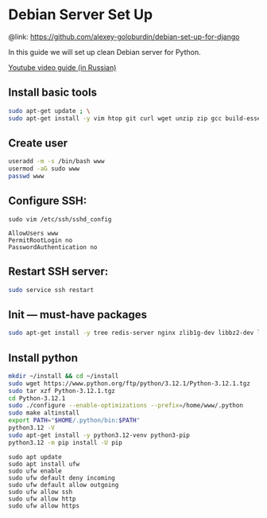 # Debian Server Set Up

@link: https://github.com/alexey-goloburdin/debian-set-up-for-django

In this guide we will set up clean Debian server for Python.

[Youtube video guide (in Russian)](https://www.youtube.com/watch?v=FLiKTJqyyvs)

## Install basic tools
```bash
sudo apt-get update ; \
sudo apt-get install -y vim htop git curl wget unzip zip gcc build-essential make
```

## Create user
```bash
useradd -m -s /bin/bash www
usermod -aG sudo www
passwd www
```

## Configure SSH:
`sudo vim /etc/ssh/sshd_config`
```vim
AllowUsers www
PermitRootLogin no
PasswordAuthentication no
```

## Restart SSH server:
```bash
sudo service ssh restart
```

## Init — must-have packages

```bash
sudo apt-get install -y tree redis-server nginx zlib1g-dev libbz2-dev libreadline-dev llvm libncurses5-dev libncursesw5-dev xz-utils tk-dev liblzma-dev python3-dev  python3-lxml libxslt-dev libffi-dev libssl-dev gnumeric libsqlite3-dev libpq-dev libxml2-dev libxslt1-dev libjpeg-dev libfreetype6-dev libcurl4-openssl-dev
```

## Install python 

```bash
mkdir ~/install && cd ~/install
sudo wget https://www.python.org/ftp/python/3.12.1/Python-3.12.1.tgz 
sudo tar xzf Python-3.12.1.tgz
cd Python-3.12.1 
sudo ./configure --enable-optimizations --prefix=/home/www/.python
sudo make altinstall
export PATH="$HOME/.python/bin:$PATH"
python3.12 -V
sudo apt-get install -y python3.12-venv python3-pip
python3.12 -m pip install -U pip
```

```
sudo apt update
sudo apt install ufw
sudo ufw enable
sudo ufw default deny incoming
sudo ufw default allow outgoing
sudo ufw allow ssh
sudo ufw allow http
sudo ufw allow https
```
